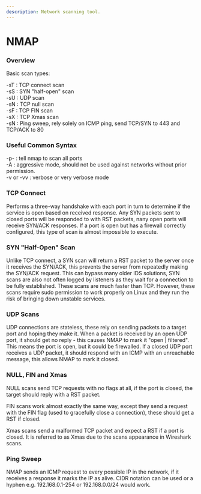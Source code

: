 ```yaml
---
description: Network scanning tool.
---
```


# NMAP

### Overview

Basic scan types:

\-sT : TCP connect scan\
\-sS : SYN "half-open" scan\
\-sU : UDP scan\
\-sN : TCP null scan\
\-sF : TCP FIN scan\
\-sX : TCP Xmas scan\
\-sN : Ping sweep, rely solely on ICMP ping, send TCP/SYN to 443 and TCP/ACK to 80

### Useful Common Syntax

\-p- : tell nmap to scan all ports\
\-A : aggressive mode, should not be used against networks without prior permission.\
\-v or -vv : verbose or very verbose mode

### TCP Connect

Performs a three-way handshake with each port in turn to determine if the service is open based on received response. Any SYN packets sent to closed ports will be responded to with RST packets, nany open ports will receive SYN/ACK responses. If a port is open but has a firewall correctly configured, this type of scan is almost impossible to execute.

### SYN "Half-Open" Scan

Unlike TCP connect, a SYN scan will return a RST packet to the server once it receives the SYN/ACK, this prevents the server from repeatedly making the SYN/ACK request. This can bypass many older IDS solutions, SYN scans are also not often logged by listeners as they wait for a connection to be fully established. These scans are much faster than TCP. However, these scans require sudo permission to work properly on Linux and they run the risk of bringing down unstable services.

### UDP Scans

UDP connections are stateless, these rely on sending packets to a target port and hoping they make it. When a packet is received by an open UDP port, it should get no reply - this causes NMAP to mark it "open | filtered". This means the port is open, but it could be firewalled. If a closed UDP port receives a UDP packet, it should respond with an ICMP with an unreachable message, this allows NMAP to mark it closed.

### NULL, FIN and Xmas

NULL scans send TCP requests with no flags at all, if the port is closed, the target should reply with a RST packet.

FIN scans work almost exactly the same way, except they send a request with the FIN flag (used to gracefully close a connection), these should get a RST if closed.

Xmas scans send a malformed TCP packet and expect a RST if a port is closed. It is referred to as Xmas due to the scans appearance in Wireshark scans.

### Ping Sweep

NMAP sends an ICMP request to every possible IP in the network, if it receives a response it marks the IP as alive. CIDR notation can be used or a hyphen e.g. 192.168.0.1-254 or 192.168.0.0/24 would work.

